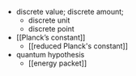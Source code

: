 - discrete value; discrete amount;
    - discrete unit
    - discrete point
- [[Planck’s constant]]
    - [[reduced Planck's constant]]
- quantum hypothesis
    - [[energy packet]]
